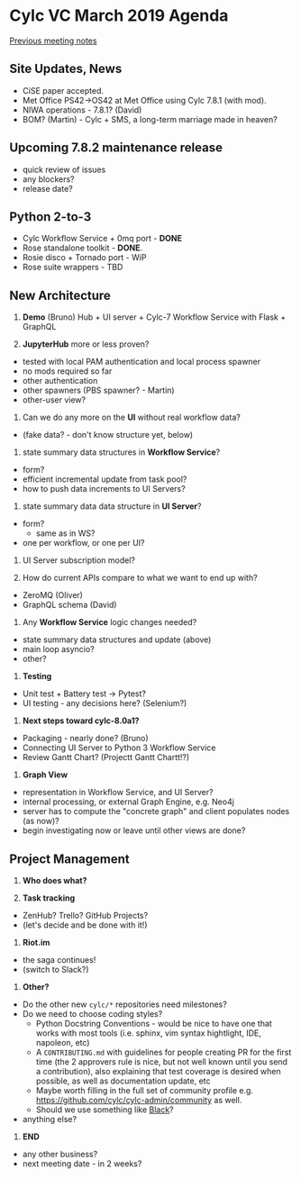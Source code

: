 # Cylc VC March 2019 Agenda

[Previous meeting notes](vc-feb-2019-summary.md)

## Site Updates, News

- CiSE paper accepted.
- Met Office PS42->OS42 at Met Office using Cylc 7.8.1 (with mod).
- NIWA operations - 7.8.1? (David)
- BOM? (Martin) - Cylc + SMS, a long-term marriage made in heaven?

## Upcoming 7.8.2 maintenance release

- quick review of issues
- any blockers?
- release date?

## Python 2-to-3

- Cylc Workflow Service + 0mq port  - **DONE**
- Rose standalone toolkit - **DONE**.
- Rosie disco + Tornado port - WiP
- Rose suite wrappers - TBD

## New Architecture 

1. **Demo** (Bruno) Hub + UI server + Cylc-7 Workflow Service with Flask +
  GraphQL

1. **JupyterHub** more or less proven?
  - tested with local PAM authentication and local process spawner
  - no mods required so far
  - other authentication
  - other spawners (PBS spawner? - Martin)
  - other-user view?

1. Can we do any more on the **UI** without real workflow data?
  - (fake data? - don't know structure yet, below)

1. state summary data structures in **Workflow Service**?
  - form? 
  - efficient incremental update from task pool?
  - how to push data increments to UI Servers?

1. state summary data data structure in **UI Server**?
  - form?
    - same as in WS?
  - one per workflow, or one per UI?

1. UI Server subscription model?

1. How do current APIs compare to what we want to end up with?
  - ZeroMQ (Oliver)
  - GraphQL schema (David)

1. Any **Workflow Service** logic changes needed?
  - state summary data structures and update (above)
  - main loop asyncio?
  - other?

1. **Testing**
  - Unit test + Battery test -> Pytest?
  - UI testing - any decisions here? (Selenium?)

1. **Next steps toward cylc-8.0a1?**
  - Packaging - nearly done? (Bruno)
  - Connecting UI Server to Python 3 Workflow Service 
  - Review Gantt Chart? (Projectt Gantt Chartt!?)
 
1. **Graph View**
  - representation in Workflow Service, and UI Server?
  - internal processing, or external Graph Engine, e.g. Neo4j
  - server has to compute the "concrete graph" and client populates nodes (as now)?
  - begin investigating now or leave until other views are done?

## **Project Management**

1. **Who does what?**

1. **Task tracking**
  - ZenHub? Trello? GitHub Projects?
  - (let's decide and be done with it!)

1. **Riot.im**
  - the saga continues!
  - (switch to Slack?)

1. **Other?**
  - Do the other new `cylc/*` repositories need milestones?
  - Do we need to choose coding styles?
      * Python Docstring Conventions - would be nice to have one that works with most tools (i.e. sphinx, vim syntax hightlight, IDE, napoleon, etc)
      * A `CONTRIBUTING.md` with guidelines for people creating PR for the first time (the 2 approvers rule is nice, but not well known until you send a contribution), also explaining that test coverage is desired when possible, as well as documentation update, etc
      * Maybe worth filling in the full set of community profile e.g. https://github.com/cylc/cylc-admin/community as well.
      * Should we use something like [Black](https://github.com/ambv/black)?
  - anything else?

1. **END**
  - any other business?
  - next meeting date - in 2 weeks?
